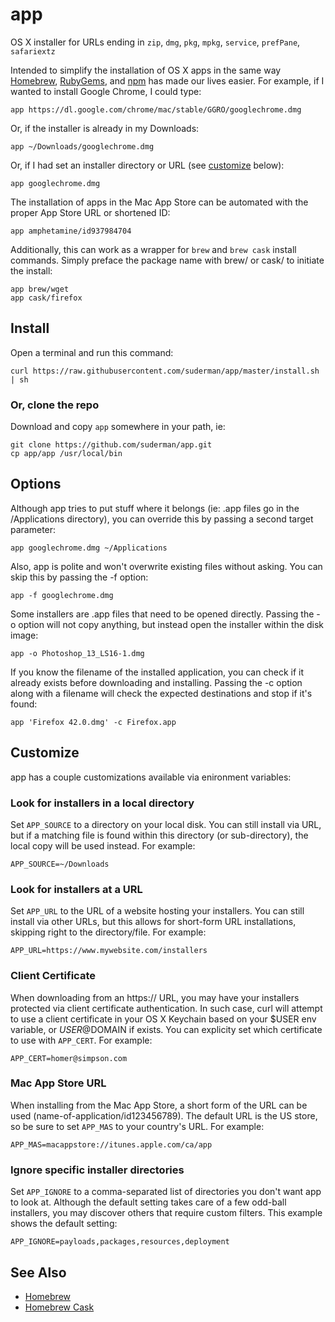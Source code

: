 app
===

OS X installer for URLs ending in `zip`, `dmg`, `pkg`, `mpkg`, `service`, `prefPane`, `safariextz`  

Intended to simplify the installation of OS X apps in the same way 
[Homebrew](http://mxcl.github.com/homebrew/), [RubyGems](http://rubygems.org/), and 
[npm](http://npmjs.org/) has made our lives easier.  For example, if I wanted to install 
Google Chrome, I could type:  

`app https://dl.google.com/chrome/mac/stable/GGRO/googlechrome.dmg`  

Or, if the installer is already in my Downloads:  

`app ~/Downloads/googlechrome.dmg`  

Or, if I had set an installer directory or URL (see [customize](#customize) below):  

`app googlechrome.dmg`  

The installation of apps in the Mac App Store can be automated with the proper App Store URL 
or shortened ID:  

`app amphetamine/id937984704` 

Additionally, this can work as a wrapper for `brew` and `brew cask` install commands. Simply 
preface the package name with brew/ or cask/ to initiate the install:  

`app brew/wget`  
`app cask/firefox`  

Install
-------
Open a terminal and run this command:  

`curl https://raw.githubusercontent.com/suderman/app/master/install.sh | sh`

### Or, clone the repo
Download and copy `app` somewhere in your path, ie: 

`git clone https://github.com/suderman/app.git`  
`cp app/app /usr/local/bin`  

Options
-------
Although app tries to put stuff where it belongs (ie: .app files
go in the /Applications directory), you can override this by passing a second 
target parameter:  

`app googlechrome.dmg ~/Applications`  

Also, app is polite and won't overwrite existing files without
asking. You can skip this by passing the -f option:  

`app -f googlechrome.dmg`  

Some installers are .app files that need to be opened directly. Passing 
the -o option will not copy anything, but instead open the installer within 
the disk image:  

`app -o Photoshop_13_LS16-1.dmg`  

If you know the filename of the installed application, you can check if it 
already exists before downloading and installing. Passing the -c option along
with a filename will check the expected destinations and stop if it's found:  

`app 'Firefox 42.0.dmg' -c Firefox.app`  

Customize
---------
app has a couple customizations available via enironment
variables:

### Look for installers in a local directory
Set `APP_SOURCE` to a directory on your local disk. You can still
install via URL, but if a matching file is found within this directory 
(or sub-directory), the local copy will be used instead. For example:  

`APP_SOURCE=~/Downloads`  

### Look for installers at a URL
Set `APP_URL` to the URL of a website hosting your installers. You can 
still install via other URLs, but this allows for short-form URL 
installations, skipping right to the directory/file. For example:  

`APP_URL=https://www.mywebsite.com/installers`  

### Client Certificate
When downloading from an https:// URL, you may have your installers
protected via client certificate authentication. In such case, curl will 
attempt to use a client certificate in your OS X Keychain based on your 
$USER env variable, or $USER@$DOMAIN if exists. You can explicity set
which certificate to use with `APP_CERT`. For example:  

`APP_CERT=homer@simpson.com`  

### Mac App Store URL
When installing from the Mac App Store, a short form of the URL can be 
used (name-of-application/id123456789). The default URL is the US store, so
be sure to set `APP_MAS` to your country's URL. For example:  

`APP_MAS=macappstore://itunes.apple.com/ca/app`  

### Ignore specific installer directories
Set `APP_IGNORE` to a comma-separated list of directories you
don't want app to look at. Although the default setting takes care 
of a few odd-ball installers, you may discover others that require 
custom filters. This example shows the default setting:  

`APP_IGNORE=payloads,packages,resources,deployment`

See Also
--------
- [Homebrew](http://brew.sh/)  
- [Homebrew Cask](http://caskroom.io/)  
